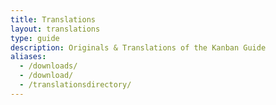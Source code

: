 ```yaml
---
title: Translations
layout: translations
type: guide
description: Originals & Translations of the Kanban Guide
aliases:
  - /downloads/
  - /download/
  - /translationsdirectory/
---
```

